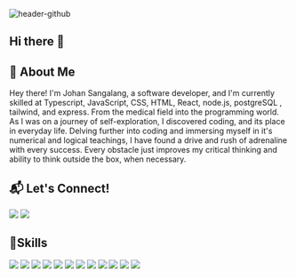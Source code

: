 ![header-github](https://github.com/jnsangalang/jnsangalang/assets/157412933/d96be71b-171f-429d-83a7-425b3b0a5368)

## Hi there 👋

## 💭 About Me
Hey there! I'm Johan Sangalang, a software developer, and I'm currently skilled at Typescript, JavaScript, CSS, HTML, React, node.js, postgreSQL , tailwind, and express. 
From the medical field into the programming world. As I was on a journey of self-exploration, I discovered coding, and its place in everyday life. Delving further into coding and immersing myself in it's numerical and logical teachings, I have found a drive and rush of adrenaline with every success. Every obstacle just improves my critical thinking and ability to think outside the box, when necessary.

## 📬 Let's Connect!

[<img src="https://img.shields.io/badge/LinkedIn-0077B5?style=for-the-badge&logo=linkedin&logoColor=white"/>](https://www.linkedin.com/in/johan-sangalang/
) [<img src="https://img.shields.io/badge/GitHub-100000?style=for-the-badge&logo=github&logoColor=white"/>](https://github.com/jnsangalang)

## 🧠Skills

<img src="https://img.shields.io/badge/TypeScript-007ACC?style=for-the-badge&logo=typescript&logoColor=white"/> <img src="https://img.shields.io/badge/JavaScript-323330?style=for-the-badge&logo=javascript&logoColor=F7DF1E"/> <img src="https://img.shields.io/badge/React-20232A?style=for-the-badge&logo=react&logoColor=61DAFB"/> <img src="https://img.shields.io/badge/Express%20js-000000?style=for-the-badge&logo=express&logoColor=white"/> <img src="https://img.shields.io/badge/Node%20js-339933?style=for-the-badge&logo=nodedotjs&logoColor=white"/> <img src="https://img.shields.io/badge/PostgreSQL-316192?style=for-the-badge&logo=postgresql&logoColor=white"/> <img src="https://img.shields.io/badge/HTML5-E34F26?style=for-the-badge&logo=html5&logoColor=white"/> <img src="https://img.shields.io/badge/CSS3-1572B6?style=for-the-badge&logo=css3&logoColor=white"/> <img src="https://img.shields.io/badge/Tailwind_CSS-38B2AC?style=for-the-badge&logo=tailwind-css&logoColor=white"/> <img src="https://img.shields.io/badge/Figma-F24E1E?style=for-the-badge&logo=figma&logoColor=white"/> <img src="https://img.shields.io/badge/GIT-E44C30?style=for-the-badge&logo=git&logoColor=white"/> <img src="https://img.shields.io/badge/VSCode-0078D4?style=for-the-badge&logo=visual%20studio%20code&logoColor=white"/>

